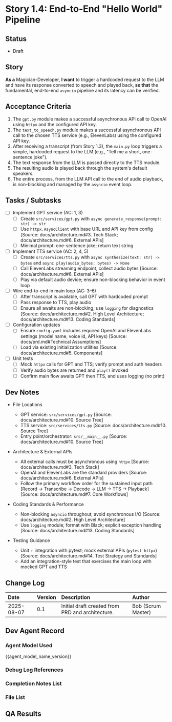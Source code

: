 # Story 1.4: End-to-End "Hello World" Pipeline

## Status
- Draft

## Story
**As a** Magician-Developer, **I want** to trigger a hardcoded request to the LLM and have its response converted to speech and played back, **so that** the fundamental, end-to-end `asyncio` pipeline and its latency can be verified.

## Acceptance Criteria
1. The `gpt.py` module makes a successful asynchronous API call to OpenAI using `httpx` and the configured API key.
2. The `text_to_speech.py` module makes a successful asynchronous API call to the chosen TTS service (e.g., ElevenLabs) using the configured API key.
3. After receiving a transcript (from Story 1.3), the `main.py` loop triggers a simple, hardcoded request to the LLM (e.g., "Tell me a short, one-sentence joke").
4. The text response from the LLM is passed directly to the TTS module.
5. The resulting audio is played back through the system's default speakers.
6. The entire process, from the LLM API call to the end of audio playback, is non-blocking and managed by the `asyncio` event loop.

## Tasks / Subtasks
- [ ] Implement GPT service (AC: 1, 3)
  - [ ] Create `src/services/gpt.py` with `async generate_response(prompt: str) -> str`
  - [ ] Use `httpx.AsyncClient` with base URL and API key from config [Source: docs/architecture.md#3. Tech Stack; docs/architecture.md#6. External APIs]
  - [ ] Minimal prompt: one-sentence joke; return text string
- [ ] Implement TTS service (AC: 2, 4, 5)
  - [ ] Create `src/services/tts.py` with `async synthesize(text: str) -> bytes` and `async play(audio_bytes: bytes) -> None`
  - [ ] Call ElevenLabs streaming endpoint, collect audio bytes [Source: docs/architecture.md#6. External APIs]
  - [ ] Play via default audio device; ensure non-blocking behavior in event loop
- [ ] Wire end-to-end in main loop (AC: 3–6)
  - [ ] After transcript is available, call GPT with hardcoded prompt
  - [ ] Pass response to TTS, play audio
  - [ ] Ensure all awaits are non-blocking; use `logging` for diagnostics [Source: docs/architecture.md#2. High Level Architecture; docs/architecture.md#13. Coding Standards]
- [ ] Configuration updates
  - [ ] Ensure `config.yaml` includes required OpenAI and ElevenLabs settings (model name, voice id, API keys) [Source: docs/prd.md#Technical Assumptions]
  - [ ] Load via existing initialization utilities [Source: docs/architecture.md#5. Components]
- [ ] Unit tests
  - [ ] Mock `httpx` calls for GPT and TTS; verify prompt and auth headers
  - [ ] Verify audio bytes are returned and `play()` invoked
  - [ ] Confirm main flow awaits GPT then TTS, and uses logging (no print)

## Dev Notes

- File Locations
  - GPT service: `src/services/gpt.py` [Source: docs/architecture.md#10. Source Tree]
  - TTS service: `src/services/tts.py` [Source: docs/architecture.md#10. Source Tree]
  - Entry point/orchestrator: `src/__main__.py` [Source: docs/architecture.md#10. Source Tree]

- Architecture & External APIs
  - All external calls must be asynchronous using `httpx` [Source: docs/architecture.md#3. Tech Stack]
  - OpenAI and ElevenLabs are the standard providers [Source: docs/architecture.md#6. External APIs]
  - Follow the primary workflow order for the sustained input path [Record -> Transcribe -> Decode -> LLM -> TTS -> Playback] [Source: docs/architecture.md#7. Core Workflows]

- Coding Standards & Performance
  - Non-blocking `asyncio` throughout; avoid synchronous I/O [Source: docs/architecture.md#2. High Level Architecture]
  - Use `logging` module; format with Black; explicit exception handling [Source: docs/architecture.md#13. Coding Standards]

- Testing Guidance
  - Unit + integration with pytest; mock external APIs (`pytest-httpx`) [Source: docs/architecture.md#14. Test Strategy and Standards]
  - Add an integration-style test that exercises the main loop with mocked GPT and TTS

## Change Log
| Date | Version | Description | Author |
| :--- | :--- | :--- | :--- |
| 2025-08-07 | 0.1 | Initial draft created from PRD and architecture. | Bob (Scrum Master) |

## Dev Agent Record

### Agent Model Used
{{agent_model_name_version}}

### Debug Log References

### Completion Notes List

### File List

## QA Results
